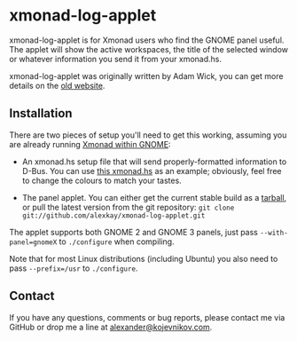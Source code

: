 # xmonad-log-applet

xmonad-log-applet is for Xmonad users who find the GNOME panel useful. The
applet will show the active workspaces, the title of the selected window or
whatever information you send it from your xmonad.hs.

xmonad-log-applet was originally written by Adam Wick, you can get more details
on the [old website][0].

## Installation

There are two pieces of setup you'll need to get this working, assuming you are
already running [Xmonad within GNOME][1]:

* An xmonad.hs setup file that will send properly-formatted information to
  D-Bus. You can use [this xmonad.hs][2] as an example; obviously, feel free to
  change the colours to match your tastes.

* The panel applet. You can either get the current stable build as a
  [tarball][3], or pull the latest version from the git repository: `git clone
  git://github.com/alexkay/xmonad-log-applet.git`

The applet supports both GNOME 2 and GNOME 3 panels, just pass
`--with-panel=gnomeX` to `./configure` when compiling.

Note that for most Linux distributions (including Ubuntu) you also need to pass
`--prefix=/usr` to `./configure`.

## Contact

If you have any questions, comments or bug reports, please contact me via GitHub
or drop me a line at <alexander@kojevnikov.com>.

[0]: http://uhsure.com/xmonad-log-applet.html
[1]: http://www.haskell.org/haskellwiki/Xmonad/Using_xmonad_in_Gnome
[2]: https://github.com/alexkay/xmonad-log-applet/blob/master/xmonad.hs
[3]: https://github.com/downloads/alexkay/xmonad-log-applet/xmonad-log-applet-1.0.4.tar.gz
